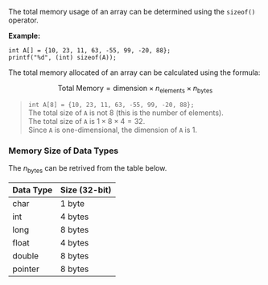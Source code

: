 The total memory usage of an array can be determined using the `sizeof()` operator.

**Example:**
```
int A[] = {10, 23, 11, 63, -55, 99, -20, 88};
printf("%d", (int) sizeof(A));
```

The total memory allocated of an array can be calculated using the formula:

$$\text{Total Memory} = \text{dimension} \times n_\text{elements} \times n_\text{bytes}$$

> `int A[8] = {10, 23, 11, 63, -55, 99, -20, 88};`  
> The total size of `A` is not 8 (this is the number of elements).  
> The total size of `A` is $1 \times 8 \times 4 = 32$.  
> Since `A` is one-dimensional, the $\text{dimension}$ of `A` is 1.
 
### Memory Size of Data Types

The $n_\text{bytes}$ can be retrived from the table below.

| Data Type | Size (32-bit) |
|-----------|---------------|
| char      | 1 byte        |
| int       | 4 bytes       |
| long      | 8 bytes       |
| float     | 4 bytes       |
| double    | 8 bytes       |
| pointer   | 8 bytes       |